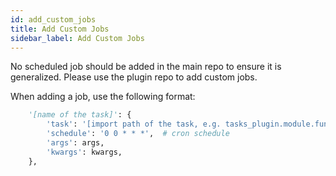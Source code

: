 ```yaml
---
id: add_custom_jobs
title: Add Custom Jobs
sidebar_label: Add Custom Jobs
---
```


No scheduled job should be added in the main repo to ensure it is generalized.
Please use the plugin repo to add custom jobs.

When adding a job, use the following format:

```py
    '[name of the task]': {
        'task': '[import path of the task, e.g. tasks_plugin.module.function]',
        'schedule': '0 0 * * *',  # cron schedule
        'args': args,
        'kwargs': kwargs,
    },
```
